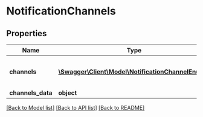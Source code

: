 # NotificationChannels

## Properties
Name | Type | Description | Notes
------------ | ------------- | ------------- | -------------
**channels** | [**\Swagger\Client\Model\NotificationChannelEnum[]**](NotificationChannelEnum.md) | List of enabled notification channels | [optional] 
**channels_data** | **object** |  | [optional] 

[[Back to Model list]](../README.md#documentation-for-models) [[Back to API list]](../README.md#documentation-for-api-endpoints) [[Back to README]](../README.md)


